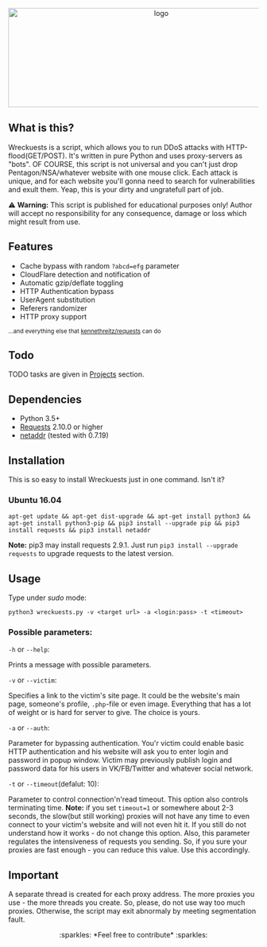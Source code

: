 <p align="center">
  <a href="https://github.com/JamesJGoodwin/wreckuests/releases"><img src="https://raw.githubusercontent.com/JamesJGoodwin/wreckuests/master/logo.png" width="600" height="200" alt="logo"></a>
</p>

## What is this?
Wreckuests is a script, which allows you to run DDoS attacks with HTTP-flood(GET/POST). It's written in pure Python and uses proxy-servers as "bots". OF COURSE, this script is not universal and you can't just drop Pentagon/NSA/whatever website with one mouse click. Each attack is unique, and for each website you'll gonna need to search for vulnerabilities and exult them. Yeap, this is your dirty and ungratefull part of job.  

:warning: **Warning:** This script is published for educational purposes only! Author will accept no responsibility for any consequence, damage or loss which might result from use.
## Features
* Cache bypass with random `?abcd=efg` parameter
* CloudFlare detection and notification of
* Automatic gzip/deflate toggling
* HTTP Authentication bypass
* UserAgent substitution
* Referers randomizer
* HTTP proxy support

<sup>...and everything else that [kennethreitz/requests](https://github.com/kennethreitz/requests) can do</sup>

## Todo
TODO tasks are given in [Projects](https://github.com/JamesJGoodwin/PYg0odwin/projects/1) section.

## Dependencies
* Python 3.5+
* [Requests](https://github.com/kennethreitz/requests) 2.10.0 or higher
* [netaddr](https://pypi.python.org/pypi/netaddr) (tested with 0.7.19)

## Installation
This is so easy to install Wreckuests just in one command. Isn't it?

### Ubuntu 16.04
```
apt-get update && apt-get dist-upgrade && apt-get install python3 && apt-get install python3-pip && pip3 install --upgrade pip && pip3 install requests && pip3 install netaddr
```

**Note:** pip3 may install requests 2.9.1. Just run `pip3 install --upgrade requests` to upgrade requests to the latest version.

## Usage
Type under *sudo* mode:

`python3 wreckuests.py -v <target url> -a <login:pass> -t <timeout>`

### Possible parameters:

`-h` or `--help`:

Prints a message with possible parameters. 

`-v` or `--victim`:

Specifies a link to the victim's site page. It could be the website's main page, someone's profile, `.php`-file or even image. Everything that has a lot of weight or is hard for server to give. The choice is yours.

`-a` or `--auth`:

Parameter for bypassing authentication. You'r victim could enable basic HTTP authentication and his website will ask you to enter login and password in popup window. Victim may previously publish login and password data for his users in VK/FB/Twitter and whatever social network.

`-t` or `--timeout`(defalut: 10):

Parameter to control connection'n'read timeout. This option also controls terminating time. **Note:** if you set `timeout=1` or somewhere about 2-3 seconds, the slow(but still working) proxies will not have any time to even connect to your victim's website and will not even hit it. If you still do not understand how it works - do not change this option. Also, this parameter regulates the intensiveness of requests you sending. So, if you sure your proxies are fast enough - you can reduce this value. Use this accordingly.

## Important

A separate thread is created for each proxy address. The more proxies you use - the more threads you create. So, please, do not use way too much proxies. Otherwise, the script may exit abnormaly by meeting segmentation fault.

<p align="center">:sparkles: *Feel free to contribute* :sparkles:</p>
